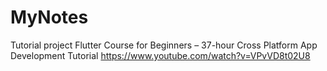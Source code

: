 # MyNotes
Tutorial project
Flutter Course for Beginners – 37-hour Cross Platform App Development Tutorial
https://www.youtube.com/watch?v=VPvVD8t02U8
